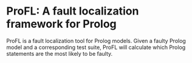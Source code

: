 # ProFL: A fault localization framework for Prolog

ProFL is a fault localization tool for Prolog models. Given a faulty Prolog model and a corresponding test suite, ProFL will calculate which Prolog statements are the most likely to be faulty.